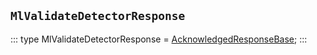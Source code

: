 ## `MlValidateDetectorResponse`
:::
type MlValidateDetectorResponse = [AcknowledgedResponseBase](./AcknowledgedResponseBase.md);
:::
